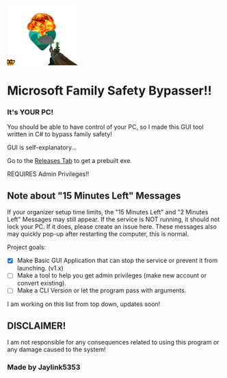 ![App Icon](https://github.com/Jaylink5353/MSFTFamilySux/blob/main/ParentalControlsUtils/icon.png)
# Microsoft Family Safety Bypasser!!
### It's **YOUR** PC!
You should be able to have control of your PC, so I made this GUI tool written in C# to bypass family safety!

GUI is self-explanatory...

Go to the [Releases Tab](https://github.com/Jaylink5353/MSFTFamilySux/releases/latest) to get a prebuilt exe.

REQUIRES Admin Privileges!!

## Note about "15 Minutes Left" Messages
If your organizer setup time limits, the "15 Minutes Left" and "2 Minutes Left" Messages may still appear. If the service is NOT running, it should not lock your PC. If it does, please create an issue here. These messages also may quickly pop-up after restarting the computer, this is normal.

Project goals:
- [x] Make Basic GUI Application that can stop the service or prevent it from launching. (v1.x)
- [ ] Make a tool to help you get admin privileges (make new account or convert existing).
- [ ] Make a CLI Version or let the program pass with arguments.

I am working on this list from top down, updates soon!

## DISCLAIMER!

I am not responsible for any consequences related to using this program or any damage caused to the system!

### Made by Jaylink5353